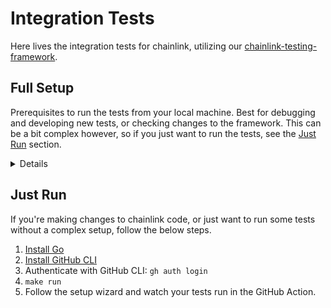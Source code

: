 # Integration Tests

Here lives the integration tests for chainlink, utilizing our [chainlink-testing-framework](https://github.com/smartcontractkit/chainlink-testing-framework).

## Full Setup

Prerequisites to run the tests from your local machine. Best for debugging and developing new tests, or checking changes to the framework. This can be a bit complex however, so if you just want to run the tests, see the [Just Run](#just-run) section.

<details>
  <summary>Details</summary>

### Install Dependencies

Run the below command to install all dependencies.

```sh
make install_qa_tools
```

Or you can choose to do it manually.

<details>
  <summary>Install Go</summary>

  [Install](https://go.dev/doc/install)
</details>

<details>
  <summary>Install NodeJS</summary>

  [Install](https://nodejs.org/en/download/)
</details>

<details>
  <summary>Install Helm Charts</summary>

  [Install Helm](https://helm.sh/docs/intro/install/#through-package-managers) if you don't already have it. Then add necessary charts with the below commands.

  ```sh
  helm repo add chainlink-qa https://raw.githubusercontent.com/smartcontractkit/qa-charts/gh-pages/
  helm repo add bitnami https://charts.bitnami.com/bitnami
  helm repo update
  ```

</details>

## Connect to a Kubernetes Cluster

Integration tests require a connection to an actively running kubernetes cluster. [Minikube](https://minikube.sigs.k8s.io/docs/start/)
can work fine for some tests, but in order to run more rigorous tests, or to run with any parallelism, you'll need to either
increase minikube's resources significantly, or get a more substantial cluster.
This is necessary to deploy ephemeral testing environments, which include external adapters, chainlink nodes and their DBs,
as well as some simulated blockchains, all depending on the types of tests and networks being used.

### Setup Kubernetes Cluster using k3d

[k3d](https://k3d.io/) is a lightweight wrapper to run k3s (a lightweight kubernetes distribution) in docker. It's a great way to run a local kubernetes cluster for testing.
To create a new cluster you can run:

```sh
k3d cluster create test-k8s --registry-create test-k8s-registry:0.0.0.0:5000
```

This will create a cluster with a local registry running on port 5000. You can then use the registry to push images to and pull images from.

To build and push chainlink image to the registry you can run:

```sh
make build_push_docker_image
````

To stop the cluster you can run:

```sh
k3d cluster stop test-k8s
```

To start an existing cluster you can run:

```sh
k3d cluster start test-k8s
```

## Configure Environment

See the [example.env](./example.env) file and use it as a template for your own `.env` file. This allows you to configure general settings like what name to associate with your tests, and which Chainlink version to use when running them.

You can also specify `EVM_KEYS` and `EVM_URLS` for running on live chains, or use specific identifiers as shown in the [example.env](./example.env) file.

Other `EVM_*` variables are retrieved when running with the `@general` tag, and is helpful for doing quick sanity checks on new chains or when tweaking variables.

**The tests will not automatically load your .env file. Remember to run `source .env` for changes to take effect.**

## How to Run

Most of the time, you'll want to run tests on a simulated chain, for the purposes of speed and cost.

### Smoke

Run all smoke tests with the below command. Will use your `SELECTED_NETWORKS` env var for which network to run on.

```sh
make test_smoke # Run all smoke tests on the chosen SELECTED_NETWORKS
SELECTED_NETWORKS="GOERLI" make test_smoke # Run all smoke tests on GOERLI network
make test_smoke_simulated # Run all smoke tests on a simulated network
```

Run all smoke tests in parallel, only using simulated blockchains. *Note: As of now, you can only run tests in parallel on simulated chains, not on live ones. Running on parallel tests on live chains will give errors*

```sh
make test_smoke_simulated args="-test.parallel=<number-of-parallel-tests>"
```

You can also run specific tests and debug tests in vscode by setting up your .vscode/settings.json with this information. Just replace all the "<put your ...>" with your information before running a test.

```json
{
    "makefile.extensionOutputFolder": "./.vscode",
    "go.testEnvVars": {
        "LOG_LEVEL": "debug",
        "SELECTED_NETWORKS": "SIMULATED,SIMULATED_1,SIMULATED_2",
        "CHAINLINK_IMAGE":"<put your account number here>.dkr.ecr.us-west-2.amazonaws.com/chainlink",
        "CHAINLINK_VERSION":"develop",
        "CHAINLINK_ENV_USER":"<put your name>",
        "TEST_LOG_LEVEL":"debug",
        "AWS_ACCESS_KEY_ID":"<put your access key id here>",
        "AWS_SECRET_ACCESS_KEY":"<put your access key here>",
        "AWS_SESSION_TOKEN":"<put your token here>"
    },
    "go.testTimeout": "900s"
}
```

You can also run your tests inside of kubernetes instead of from locally to reduce local resource usage and the number of ports that get forwarded to the cluster. This is not recommended for normal developement since building and pushing the image can be time heavy depending on your internet upload speeds. To do this you will want to either pull down an already built chainlink-tests image or build one yourself. To build and push one yourself you can run:

```sh
make build_test_image tag=<a tag for your image> base_tag=latest suite="smoke soak chaos reorg migration performance" push=true
```

Once that is done building you can add this to your go.testEnvVars in .vscode/settings.json with the correct account number and tag filled out.

```json
  "TEST_SUITE": "smoke",
  "TEST_ARGS": "-test.timeout 30m",
  "ENV_JOB_IMAGE":"<account number>.dkr.ecr.us-west-2.amazonaws.com/chainlink-env-tests:<tag you used in the build step>",
```

Once that is done you can run/debug your test using the vscode test view just like normal.

### Soak

Currently we have 2 soak tests, both can be triggered using make commands.

```sh
make test_soak_ocr
make test_soak_keeper
```

Soak tests will pull all their network information from the env vars that you can set in the `.env` file. *Reminder to run `source .env` for changes to take effect.*

To configure specific parameters of how the soak tests run (e.g. test length, number of contracts), adjust the values in your `.env` file, you can use `example.env` as reference


#### Running with custom image
On each PR navigate to the `integration-tests` job, here you will find the images for both chainlink-tests and core. In your env file you need to replace:

`ENV_JOB_IMAGE="image-location/chainlink-tests:<IMAGE_SHA>"`

`CHAINLINK_IMAGE="public.ecr.aws/chainlink/chainlink"`

`export CHAINLINK_VERSION="<IMAGE_SHA>"`

After all the env vars are exported, run the tests. This will kick off a remote runner that will be in charge of running the tests. Locally the test should pass quickly and a namespace will be displayed in the output e.g
`INF Creating new namespace Namespace=soak-ocr-goerli-testnet-957b2`

#### Logs and monitoring
- Pod logs: `kubectl logs -n soak-ocr-goerli-testnet-957b2 -c node -f chainlink-0-1`
- Remote runner logs: `kubectl logs -n soak-ocr-goerli-testnet-957b2 -f remote-runner-cs2as`
- Navigate to Grafana chainlink testing insights for all logs

### Performance

Currently, all performance tests are only run on simulated blockchains.

```sh
make test_perf
```

## Common Issues

- When upgrading to a new version, it's possible the helm charts have changed. There are a myriad of errors that can result from this, so it's best to just try running `helm repo update` when encountering an error you're unsure of.
- Docker failing to pull image, make sure you are referencing the correct ECR repo in AWS since develop images are not pushed to the public one.
  - If tests hang for some time this is usually the case, so make sure to check the logs each time tests are failing to start

</details>


## Just Run

If you're making changes to chainlink code, or just want to run some tests without a complex setup, follow the below steps.

1. [Install Go](https://go.dev/doc/install)
2. [Install GitHub CLI](https://cli.github.com/)
3. Authenticate with GitHub CLI: `gh auth login`
4. `make run`
5. Follow the setup wizard and watch your tests run in the GitHub Action.